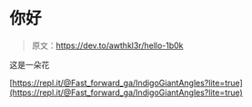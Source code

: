 # 你好

> 原文：<https://dev.to/awthkl3r/hello-1b0k>

这是一朵花

[https://repl.it/@Fast_forward_ga/IndigoGiantAngles?lite=true](https://repl.it/@Fast_forward_ga/IndigoGiantAngles?lite=true)